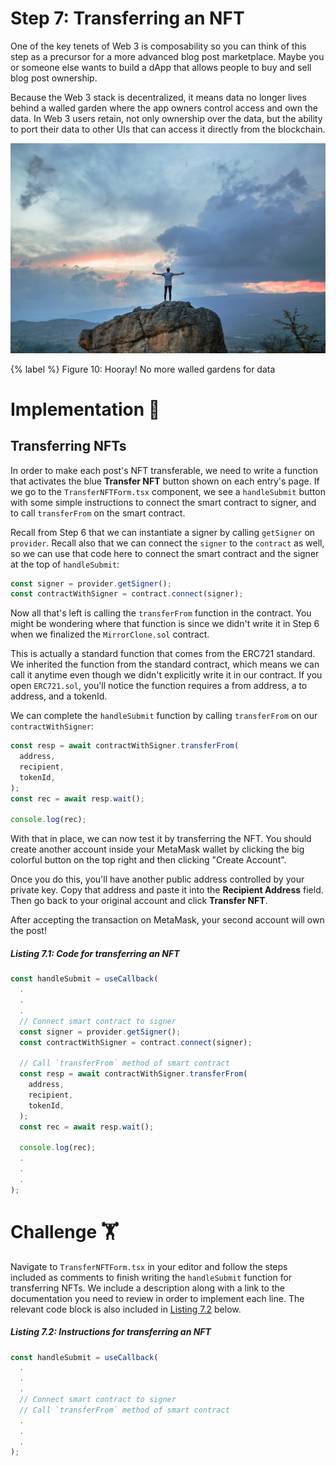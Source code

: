# Step 7: Transferring an NFT

One of the key tenets of Web 3 is composability so you can think of this step as a precursor for a more advanced blog post marketplace. Maybe you or someone else wants to build a dApp that allows people to buy and sell blog post ownership.

Because the Web 3 stack is decentralized, it means data no longer lives behind a walled garden where the app owners control access and own the data. In Web 3 users retain, not only ownership over the data, but the ability to port their data to other UIs that can access it directly from the blockchain.

![Figure 10: Hooray! No more walled gardens for data](./assets/free.jpeg)

{% label %}
Figure 10: Hooray! No more walled gardens for data

# Implementation 🧩

## Transferring NFTs

In order to make each post's NFT transferable, we need to write a function that activates the blue **Transfer NFT** button shown on each entry's page. If we go to the `TransferNFTForm.tsx` component, we see a `handleSubmit` button with some simple instructions to connect the smart contract to signer, and to call `transferFrom` on the smart contract.

Recall from Step 6 that we can instantiate a signer by calling `getSigner` on `provider`. Recall also that we can connect the `signer` to the `contract` as well, so we can use that code here to connect the smart contract and the signer at the top of `handleSubmit`:

```javascript
const signer = provider.getSigner();
const contractWithSigner = contract.connect(signer);
```

Now all that's left is calling the `transferFrom` function in the contract. You might be wondering where that function is since we didn't write it in Step 6 when we finalized the `MirrorClone.sol` contract.

This is actually a standard function that comes from the ERC721 standard. We inherited the function from the standard contract, which means we can call it anytime even though we didn't explicitly write it in our contract. If you open `ERC721.sol`, you'll notice the function requires a from address, a to address, and a tokenId.

We can complete the `handleSubmit` function by calling `transferFrom` on our `contractWithSigner`:

```javascript
const resp = await contractWithSigner.transferFrom(
  address,
  recipient,
  tokenId,
);
const rec = await resp.wait();

console.log(rec);
```

With that in place, we can now test it by transferring the NFT. You should create another account inside your MetaMask wallet by clicking the big colorful button on the top right and then clicking "Create Account".

Once you do this, you'll have another public address controlled by your private key. Copy that address and paste it into the **Recipient Address** field. Then go back to your original account and click **Transfer NFT**.

After accepting the transaction on MetaMask, your second account will own the post!

##### _Listing 7.1: Code for transferring an NFT_
```javascript
const handleSubmit = useCallback(
  .
  .
  .
  // Connect smart contract to signer
  const signer = provider.getSigner();
  const contractWithSigner = contract.connect(signer);

  // Call `transferFrom` method of smart contract
  const resp = await contractWithSigner.transferFrom(
    address,
    recipient,
    tokenId,
  );
  const rec = await resp.wait();

  console.log(rec);
  .
  .
  .
);
```

# Challenge 🏋️

Navigate to `TransferNFTForm.tsx` in your editor and follow the steps included as comments to finish writing the `handleSubmit` function for transferring NFTs. We include a description along with a link to the documentation you need to review in order to implement each line. The relevant code block is also included in [Listing 7.2](#listing-72-instructions-for-transferring-an-NFT) below.

##### _Listing 7.2: Instructions for transferring an NFT_
```javascript
const handleSubmit = useCallback(
  .
  .
  .
  // Connect smart contract to signer
  // Call `transferFrom` method of smart contract
  .
  .
  .
);
```
